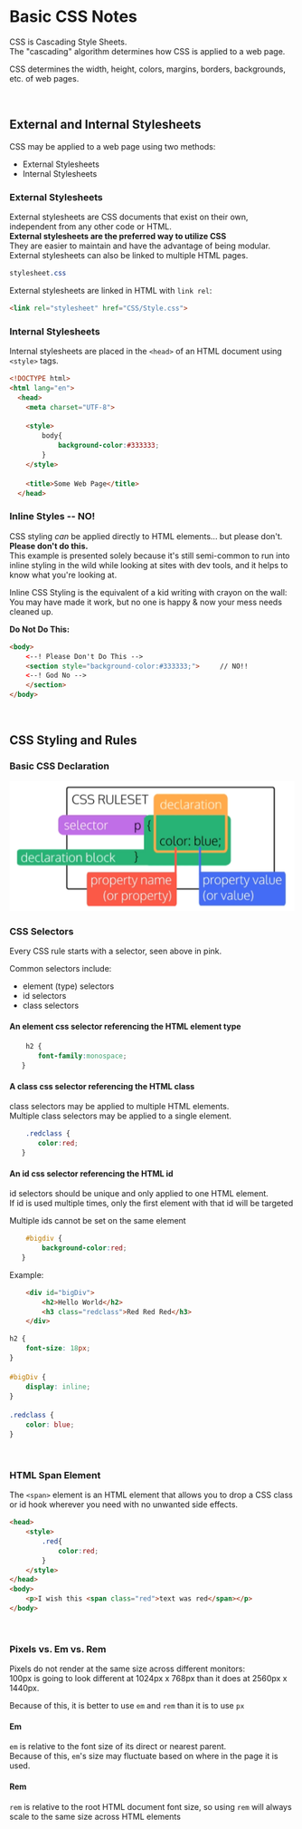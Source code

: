 # Basic CSS Notes

CSS is Cascading Style Sheets.  
The "cascading" algorithm determines how CSS is applied to a web page.

CSS determines the width, height, colors, margins, borders, backgrounds, etc. of web pages. 

<br>

## External and Internal Stylesheets
CSS may be applied to a web page using two methods: 
* External Stylesheets
* Internal Stylesheets

### External Stylesheets
External stylesheets are CSS documents that exist on their own, independent from any other code or HTML.  
**External stylesheets are the preferred way to utilize CSS**     
They are easier to maintain and have the advantage of being modular.  
External stylesheets can also be linked to multiple HTML pages.
```css
stylesheet.css
```
External stylesheets are linked in HTML with ```link rel```:
```html
<link rel="stylesheet" href="CSS/Style.css">
```


### Internal Stylesheets
Internal stylesheets are placed in the ```<head>``` of an HTML document using ```<style>``` tags.
```html
<!DOCTYPE html>
<html lang="en">
  <head>
    <meta charset="UTF-8">

    <style>
        body{
            background-color:#333333;
        }
    </style>

    <title>Some Web Page</title>
  </head>
```


### Inline Styles -- NO!
CSS styling *can* be applied directly to HTML elements... but please don't. **Please don't do this.**  
This example is presented solely because it's still semi-common to run into inline styling in the wild while looking at sites with dev tools, and it helps to know what you're looking at. 

Inline CSS Styling is the equivalent of a kid writing with crayon on the wall:  
You may have made it work, but no one is happy & now your mess needs cleaned up. 

**Do Not Do This:**
```html
<body>
    <--! Please Don't Do This -->
    <section style="background-color:#333333;">     // NO!!
    <--! God No -->
    </section>
</body>
```


<br>

## CSS Styling and Rules
### Basic CSS Declaration
<img src="../images/CSSRuleSet.png">

<br>

### CSS Selectors
Every CSS rule starts with a selector, seen above in pink.

Common selectors include:
* element (type) selectors
* id selectors
* class selectors


#### An element css selector referencing the HTML element type

``` css
    h2 {
       font-family:monospace;
   }
```

#### A class css selector referencing the HTML class
class selectors may be applied to multiple HTML elements.  
Multiple class selectors may be applied to a single element.

``` css 
    .redclass {
       color:red;
   }
```

#### An id css selector referencing the HTML id
id selectors should be unique and only applied to one HTML element.  
If id is used multiple times, only the first element with that id will be targeted

Multiple ids cannot be set on the same element

```css
    #bigdiv {
        background-color:red;
   }
```

Example:

```html
    <div id="bigDiv">
        <h2>Hello World</h2> 
        <h3 class="redclass">Red Red Red</h3>
    </div>
```


```css
h2 {
    font-size: 18px;
}

#bigDiv {
    display: inline;
}

.redclass {
    color: blue;
}
```
<br>

### HTML Span Element
The ```<span>``` element is an HTML element that allows you to drop a CSS class or id hook wherever you need with no unwanted side effects.  

```html
<head>
    <style>
        .red{
            color:red;
        }
    </style>
</head>
<body>
    <p>I wish this <span class="red">text was red</span></p>
</body>
```

<br>

### Pixels vs. Em vs. Rem
Pixels do not render at the same size across different monitors:  
100px is going to look different at 1024px x 768px than it does at 2560px x 1440px.

Because of this, it is better to use ```em``` and ```rem``` than it is to use ```px```

#### Em
```em``` is relative to the font size of its direct or nearest parent.  
Because of this, ```em```'s size may fluctuate based on where in the page it is used.


#### Rem
```rem``` is relative to the root HTML document font size, so using ```rem``` will always scale to the same size across HTML elements




<br>

